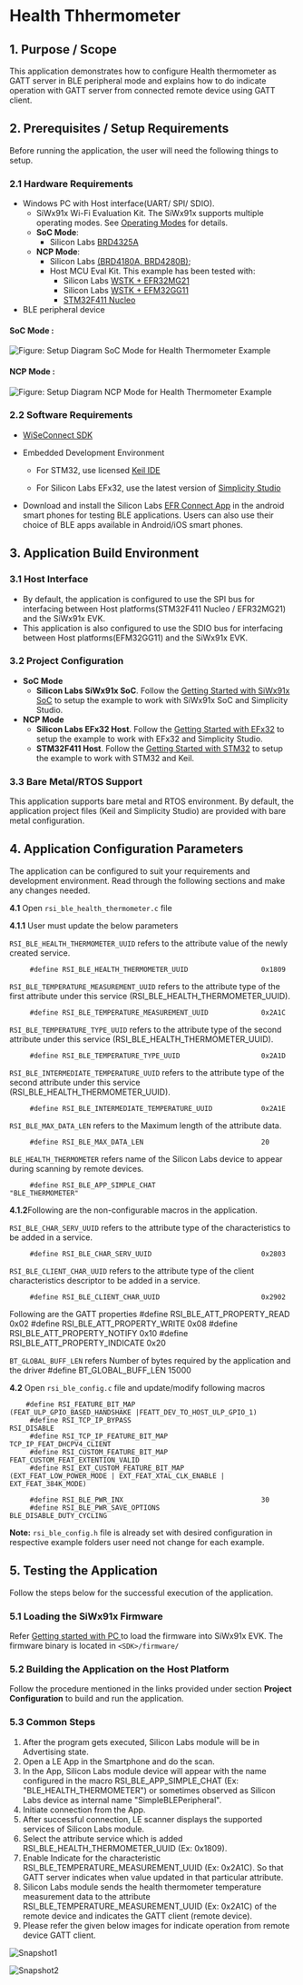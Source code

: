 # Health Thhermometer

## 1. Purpose / Scope

This application demonstrates how to configure Health thermometer as GATT server in BLE peripheral mode and explains how to do indicate operation with GATT server from connected remote device using GATT client.

## 2. Prerequisites / Setup Requirements

Before running the application, the user will need the following things to setup.

### 2.1 Hardware Requirements

- Windows PC with Host interface(UART/ SPI/ SDIO).
   - SiWx91x Wi-Fi Evaluation Kit. The SiWx91x supports multiple operating modes. See [Operating Modes]() for details.
  - **SoC Mode**: 
      - Silicon Labs [BRD4325A](https://www.silabs.com/)
  - **NCP Mode**:
      - Silicon Labs [(BRD4180A, BRD4280B)](https://www.silabs.com/);
      - Host MCU Eval Kit. This example has been tested with:
        - Silicon Labs [WSTK + EFR32MG21](https://www.silabs.com/development-tools/wireless/efr32xg21-bluetooth-starter-kit)
        - Silicon Labs [WSTK + EFM32GG11](https://www.silabs.com/development-tools/mcu/32-bit/efm32gg11-starter-kit)
        - [STM32F411 Nucleo](https://st.com/)  
- BLE peripheral device

#### SoC Mode : 

![Figure: Setup Diagram SoC Mode for Health Thermometer Example](resources/readme/healththermometersoc.png)
  
#### NCP Mode :  

![Figure: Setup Diagram NCP Mode for Health Thermometer Example](resources/readme/healththermometerncp.png)	

   			
### 2.2 Software Requirements

- [WiSeConnect SDK](https://github.com/SiliconLabs/wiseconnect-wifi-bt-sdk/)
    
- Embedded Development Environment

   - For STM32, use licensed [Keil IDE](https://www.keil.com/demo/eval/arm.htm)

   - For Silicon Labs EFx32, use the latest version of [Simplicity Studio](https://www.silabs.com/developers/simplicity-studio)
   
- Download and install the Silicon Labs [EFR Connect App](https://www.silabs.com/developers/efr-connect-mobile-app) in the android smart phones for testing BLE applications. Users can also use their choice of BLE apps available in Android/iOS smart phones.

## 3. Application Build Environment

### 3.1 Host Interface

* By default, the application is configured to use the SPI bus for interfacing between Host platforms(STM32F411 Nucleo / EFR32MG21) and the SiWx91x EVK.
* This application is also configured to use the SDIO bus for interfacing between Host platforms(EFM32GG11) and the SiWx91x EVK.

### 3.2 Project Configuration

- **SoC Mode**
  - **Silicon Labs SiWx91x SoC**. Follow the [Getting Started with SiWx91x SoC](https://docs.silabs.com/) to setup the example to work with SiWx91x SoC and Simplicity Studio.
- **NCP Mode**
  - **Silicon Labs EFx32 Host**. Follow the [Getting Started with EFx32](https://docs.silabs.com/rs9116-wiseconnect/latest/wifibt-wc-getting-started-with-efx32/) to setup the example to work with EFx32 and Simplicity Studio.
  - **STM32F411 Host**. Follow the [Getting Started with STM32](https://docs.silabs.com/rs9116-wiseconnect/latest/wifibt-wc-getting-started-with-stm32/) to setup the example to work with STM32 and Keil.

### 3.3 Bare Metal/RTOS Support

This application supports bare metal and RTOS environment. By default, the application project files (Keil and Simplicity Studio) are provided with bare metal configuration. 

## 4. Application Configuration Parameters

The application can be configured to suit your requirements and development environment. Read through the following sections and make any changes needed.

**4.1** Open `rsi_ble_health_thermometer.c` file

**4.1.1** User must update the below parameters 

`RSI_BLE_HEALTH_THERMOMETER_UUID` refers to the attribute value of the newly created service.

         #define RSI_BLE_HEALTH_THERMOMETER_UUID                  0x1809

`RSI_BLE_TEMPERATURE_MEASUREMENT_UUID` refers to the attribute type of the first attribute under this service (RSI_BLE_HEALTH_THERMOMETER_UUID).

         #define RSI_BLE_TEMPERATURE_MEASUREMENT_UUID             0x2A1C
`RSI_BLE_TEMPERATURE_TYPE_UUID` refers to the attribute type of the second attribute under this service (RSI_BLE_HEALTH_THERMOMETER_UUID).

         #define RSI_BLE_TEMPERATURE_TYPE_UUID                    0x2A1D 
`RSI_BLE_INTERMEDIATE_TEMPERATURE_UUID` refers to the attribute type of the second attribute under this service (RSI_BLE_HEALTH_THERMOMETER_UUID).

         #define RSI_BLE_INTERMEDIATE_TEMPERATURE_UUID            0x2A1E

`RSI_BLE_MAX_DATA_LEN` refers to the Maximum length of the attribute data.

         #define RSI_BLE_MAX_DATA_LEN                             20

`BLE_HEALTH_THERMOMETER` refers name of the Silicon Labs device to appear during scanning by remote devices.
 
         #define RSI_BLE_APP_SIMPLE_CHAT                          "BLE_THERMOMETER"

**4.1.2**Following are the non-configurable macros in the application.

`RSI_BLE_CHAR_SERV_UUID` refers to the attribute type of the characteristics to be added in a service.

         #define RSI_BLE_CHAR_SERV_UUID                           0x2803
`RSI_BLE_CLIENT_CHAR_UUID` refers to the attribute type of the client characteristics descriptor to be added in a service.

         #define RSI_BLE_CLIENT_CHAR_UUID                         0x2902

Following are the GATT properties
         #define RSI_BLE_ATT_PROPERTY_READ                        0x02
         #define RSI_BLE_ATT_PROPERTY_WRITE                       0x08
         #define RSI_BLE_ATT_PROPERTY_NOTIFY                      0x10
         #define RSI_BLE_ATT_PROPERTY_INDICATE                    0x20

`BT_GLOBAL_BUFF_LEN` refers Number of bytes required by the application and the driver
         #define BT_GLOBAL_BUFF_LEN                                15000

**4.2** Open `rsi_ble_config.c` file and update/modify following macros

        #define RSI_FEATURE_BIT_MAP                              (FEAT_ULP_GPIO_BASED_HANDSHAKE |FEATT_DEV_TO_HOST_ULP_GPIO_1)
         #define RSI_TCP_IP_BYPASS                                RSI_DISABLE 
         #define RSI_TCP_IP_FEATURE_BIT_MAP                       TCP_IP_FEAT_DHCPV4_CLIENT 
         #define RSI_CUSTOM_FEATURE_BIT_MAP                       FEAT_CUSTOM_FEAT_EXTENTION_VALID
         #define RSI_EXT_CUSTOM_FEATURE_BIT_MAP                   (EXT_FEAT_LOW_POWER_MODE | EXT_FEAT_XTAL_CLK_ENABLE | EXT_FEAT_384K_MODE)

         #define RSI_BLE_PWR_INX                                  30 
         #define RSI_BLE_PWR_SAVE_OPTIONS                         BLE_DISABLE_DUTY_CYCLING 

**Note:** `rsi_ble_config.h` file is already set with desired configuration in respective example folders user need not change for each example.

## 5. Testing the Application

Follow the steps below for the successful execution of the application.

### 5.1 Loading the SiWx91x Firmware

Refer [Getting started with PC ](https://docs.silabs.com/rs9116/latest/wiseconnect-getting-started) to load the firmware into SiWx91x EVK. The firmware binary is located in `<SDK>/firmware/`

### 5.2 Building the Application on the Host Platform

Follow the procedure mentioned in the links provided under section **Project Configuration** to build and run the application. 

### 5.3 Common Steps

1. After the program gets executed, Silicon Labs module will be in Advertising state.
2. Open a LE App in the Smartphone and do the scan.
3. In the App, Silicon Labs module device will appear with the name configured in the macro RSI_BLE_APP_SIMPLE_CHAT (Ex: "BLE_HEALTH_THERMOMETER") or sometimes observed as Silicon Labs device as internal name "SimpleBLEPeripheral".
4. Initiate connection from the App.
5. After successful connection, LE scanner displays the supported services of Silicon Labs module.
6. Select the attribute service which is added RSI_BLE_HEALTH_THERMOMETER_UUID (Ex: 0x1809).
7. Enable Indicate for the characteristic RSI_BLE_TEMPERATURE_MEASUREMENT_UUID (Ex: 0x2A1C). So that GATT server indicates when value updated in that particular attribute.
8. Silicon Labs module sends the health thermometer temperature measurement data to the attribute RSI_BLE_TEMPERATURE_MEASUREMENT_UUID (Ex: 0x2A1C) of the remote device and indicates the GATT client (remote device).
9. Please refer the given below images for indicate operation from remote device GATT client.

![Snapshot1](resources/readme/image51.png)

![Snapshot2](resources/readme/image52.png)


